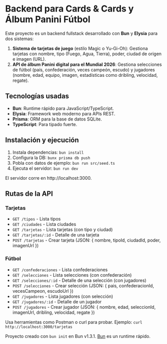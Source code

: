 # Backend para Cards & Cards y Álbum Panini Fútbol

Este proyecto es un backend fullstack desarrollado con **Bun** y **Elysia** para dos sistemas:

1. **Sistema de tarjetas de juego** (estilo Magic o Yu-Gi-Oh): Gestiona tarjetas con nombre, tipo (Fuego, Agua, Tierra), poder, ciudad de origen e imagen (URL).
2. **API de álbum Panini digital para el Mundial 2026**: Gestiona selecciones de fútbol (país, confederación, veces campeón, escudo) y jugadores (nombre, edad, equipo, imagen, estadísticas como dribling, velocidad, regate).

## Tecnologías usadas
- **Bun**: Runtime rápido para JavaScript/TypeScript.
- **Elysia**: Framework web moderno para APIs REST.
- **Prisma**: ORM para la base de datos SQLite.
- **TypeScript**: Para tipado fuerte.

## Instalación y ejecución
1. Instala dependencias: `bun install`
2. Configura la DB: `bunx prisma db push`
3. Pobla con datos de ejemplo: `bun run src/seed.ts`
4. Ejecuta el servidor: `bun run dev`

El servidor corre en http://localhost:3000.

## Rutas de la API
### Tarjetas
- `GET /tipos` - Lista tipos
- `GET /ciudades` - Lista ciudades
- `GET /tarjetas` - Lista tarjetas (con tipo y ciudad)
- `GET /tarjetas/:id` - Detalle de una tarjeta
- `POST /tarjetas` - Crear tarjeta (JSON: { nombre, tipoId, ciudadId, poder, imagenUrl })

### Fútbol
- `GET /confederaciones` - Lista confederaciones
- `GET /selecciones` - Lista selecciones (con confederación)
- `GET /selecciones/:id` - Detalle de una selección (con jugadores)
- `POST /selecciones` - Crear selección (JSON: { pais, confederacionId, vecesCampeon, escudoUrl })
- `GET /jugadores` - Lista jugadores (con selección)
- `GET /jugadores/:id` - Detalle de un jugador
- `POST /jugadores` - Crear jugador (JSON: { nombre, edad, seleccionId, imagenUrl, dribling, velocidad, regate })

Usa herramientas como Postman o curl para probar. Ejemplo: `curl http://localhost:3000/tarjetas`

Proyecto creado con `bun init` en Bun v1.3.1. [Bun](https://bun.com) es un runtime rápido.
